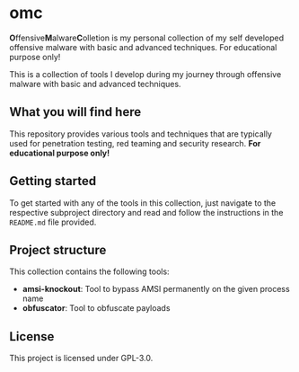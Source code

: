# omc
**O**ffensive**M**alware**C**olletion is my personal collection of my self 
developed offensive malware with basic and advanced techniques. 
For educational purpose only!

This is a collection of tools I develop during my journey through offensive
malware with basic and advanced techniques. 

## What you will find here
This repository provides various tools and techniques that are typically used 
for penetration testing, red teaming and security research. 
**For educational purpose only!**

## Getting started
To get started with any of the tools in this collection, just navigate to 
the respective subproject directory and read and follow the instructions
in the `README.md` file provided. 

## Project structure
This collection contains the following tools:
- **amsi-knockout**: Tool to bypass AMSI permanently on the given process name
- **obfuscator**: Tool to obfuscate payloads

## License
This project is licensed under GPL-3.0.


